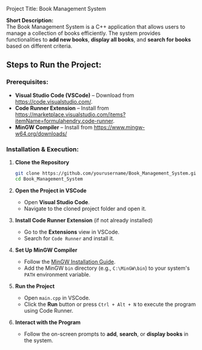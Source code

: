 Project Title: Book Management System

**Short Description:**  
The Book Management System is a C++ application that allows users to manage a collection of books efficiently. The system provides functionalities to **add new books**, **display all books**, and **search for books** based on different criteria.

## **Steps to Run the Project:**  

### **Prerequisites:**  
- **Visual Studio Code (VSCode)** – Download from https://code.visualstudio.com/.  
- **Code Runner Extension** – Install from https://marketplace.visualstudio.com/items?itemName=formulahendry.code-runner.  
- **MinGW Compiler** – Install from https://www.mingw-w64.org/downloads/  

### **Installation & Execution:**  
1. **Clone the Repository**  
   ```bash
   git clone https://github.com/yourusername/Book_Management_System.git
   cd Book_Management_System
   ```

2. **Open the Project in VSCode**  
   - Open **Visual Studio Code**.  
   - Navigate to the cloned project folder and open it.  

3. **Install Code Runner Extension** (if not already installed)  
   - Go to the **Extensions** view in VSCode.  
   - Search for `Code Runner` and install it.  

4. **Set Up MinGW Compiler**  
   - Follow the [MinGW Installation Guide](https://www.mingw-w64.org/downloads/).  
   - Add the MinGW `bin` directory (e.g., `C:\MinGW\bin`) to your system's `PATH` environment variable.  

5. **Run the Project**  
   - Open `main.cpp` in VSCode.  
   - Click the **Run** button or press `Ctrl + Alt + N` to execute the program using Code Runner.  

6. **Interact with the Program**  
   - Follow the on-screen prompts to **add**, **search**, or **display books** in the system.  
